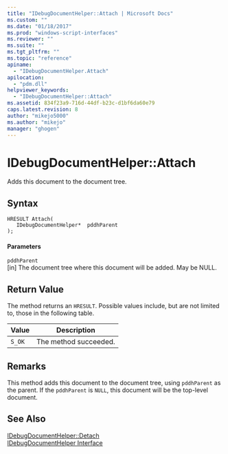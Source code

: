 ```yaml
---
title: "IDebugDocumentHelper::Attach | Microsoft Docs"
ms.custom: ""
ms.date: "01/18/2017"
ms.prod: "windows-script-interfaces"
ms.reviewer: ""
ms.suite: ""
ms.tgt_pltfrm: ""
ms.topic: "reference"
apiname: 
  - "IDebugDocumentHelper.Attach"
apilocation: 
  - "pdm.dll"
helpviewer_keywords: 
  - "IDebugDocumentHelper::Attach"
ms.assetid: 834f23a9-716d-44df-b23c-d1bf6da60e79
caps.latest.revision: 8
author: "mikejo5000"
ms.author: "mikejo"
manager: "ghogen"
---
```

# IDebugDocumentHelper::Attach
Adds this document to the document tree.  
  
## Syntax  
  
```  
HRESULT Attach(  
   IDebugDocumentHelper*  pddhParent  
);  
```  
  
#### Parameters  
 `pddhParent`  
 [in] The document tree where this document will be added. May be NULL.  
  
## Return Value  
 The method returns an `HRESULT`. Possible values include, but are not limited to, those in the following table.  
  
|Value|Description|  
|-----------|-----------------|  
|`S_OK`|The method succeeded.|  
  
## Remarks  
 This method adds this document to the document tree, using `pddhParent` as the parent. If the `pddhParent` is `NULL`, this document will be the top-level document.  
  
## See Also  
 [IDebugDocumentHelper::Detach](../../winscript/reference/idebugdocumenthelper-detach.md)   
 [IDebugDocumentHelper Interface](../../winscript/reference/idebugdocumenthelper-interface.md)